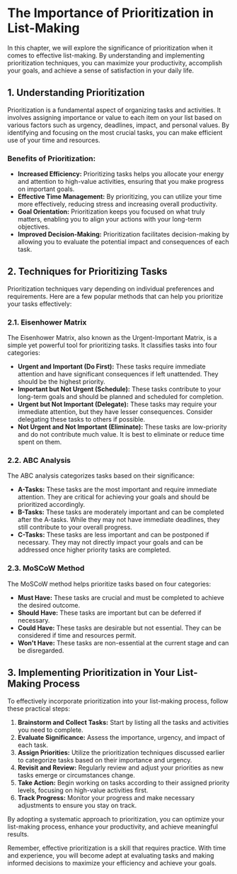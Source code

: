 The Importance of Prioritization in List-Making
========================================================

In this chapter, we will explore the significance of prioritization when it comes to effective list-making. By understanding and implementing prioritization techniques, you can maximize your productivity, accomplish your goals, and achieve a sense of satisfaction in your daily life.

1\. Understanding Prioritization
-------------------------------

Prioritization is a fundamental aspect of organizing tasks and activities. It involves assigning importance or value to each item on your list based on various factors such as urgency, deadlines, impact, and personal values. By identifying and focusing on the most crucial tasks, you can make efficient use of your time and resources.

### Benefits of Prioritization:

* **Increased Efficiency:** Prioritizing tasks helps you allocate your energy and attention to high-value activities, ensuring that you make progress on important goals.
* **Effective Time Management:** By prioritizing, you can utilize your time more effectively, reducing stress and increasing overall productivity.
* **Goal Orientation:** Prioritization keeps you focused on what truly matters, enabling you to align your actions with your long-term objectives.
* **Improved Decision-Making:** Prioritization facilitates decision-making by allowing you to evaluate the potential impact and consequences of each task.

2\. Techniques for Prioritizing Tasks
------------------------------------

Prioritization techniques vary depending on individual preferences and requirements. Here are a few popular methods that can help you prioritize your tasks effectively:

### 2.1. Eisenhower Matrix

The Eisenhower Matrix, also known as the Urgent-Important Matrix, is a simple yet powerful tool for prioritizing tasks. It classifies tasks into four categories:

* **Urgent and Important (Do First):** These tasks require immediate attention and have significant consequences if left unattended. They should be the highest priority.
* **Important but Not Urgent (Schedule):** These tasks contribute to your long-term goals and should be planned and scheduled for completion.
* **Urgent but Not Important (Delegate):** These tasks may require your immediate attention, but they have lesser consequences. Consider delegating these tasks to others if possible.
* **Not Urgent and Not Important (Eliminate):** These tasks are low-priority and do not contribute much value. It is best to eliminate or reduce time spent on them.

### 2.2. ABC Analysis

The ABC analysis categorizes tasks based on their significance:

* **A-Tasks:** These tasks are the most important and require immediate attention. They are critical for achieving your goals and should be prioritized accordingly.
* **B-Tasks:** These tasks are moderately important and can be completed after the A-tasks. While they may not have immediate deadlines, they still contribute to your overall progress.
* **C-Tasks:** These tasks are less important and can be postponed if necessary. They may not directly impact your goals and can be addressed once higher priority tasks are completed.

### 2.3. MoSCoW Method

The MoSCoW method helps prioritize tasks based on four categories:

* **Must Have:** These tasks are crucial and must be completed to achieve the desired outcome.
* **Should Have:** These tasks are important but can be deferred if necessary.
* **Could Have:** These tasks are desirable but not essential. They can be considered if time and resources permit.
* **Won't Have:** These tasks are non-essential at the current stage and can be disregarded.

3\. Implementing Prioritization in Your List-Making Process
----------------------------------------------------------

To effectively incorporate prioritization into your list-making process, follow these practical steps:

1. **Brainstorm and Collect Tasks:** Start by listing all the tasks and activities you need to complete.
2. **Evaluate Significance:** Assess the importance, urgency, and impact of each task.
3. **Assign Priorities:** Utilize the prioritization techniques discussed earlier to categorize tasks based on their importance and urgency.
4. **Revisit and Review:** Regularly review and adjust your priorities as new tasks emerge or circumstances change.
5. **Take Action:** Begin working on tasks according to their assigned priority levels, focusing on high-value activities first.
6. **Track Progress:** Monitor your progress and make necessary adjustments to ensure you stay on track.

By adopting a systematic approach to prioritization, you can optimize your list-making process, enhance your productivity, and achieve meaningful results.

Remember, effective prioritization is a skill that requires practice. With time and experience, you will become adept at evaluating tasks and making informed decisions to maximize your efficiency and achieve your goals.
